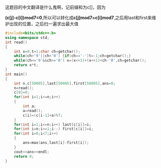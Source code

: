 这题目的中文翻译是什么鬼啊，记前缀和为c[]，因为

**(c[j]-c[i])mod7=0**,所以可以转化成**c[j]mod7=c[i]mod7**,之后用last和first来维护出现的位置，之后扫一遍求出最大值
```cpp
#include<bits/stdc++.h>
using namespace std;
int read()
{
	int x=0,t=1;char ch=getchar();
	while(ch>'9'||ch<'0') {if(ch=='-')t=-1;ch=getchar();}
	while(ch<='9'&&ch>='0') x=(x<<3)+(x<<1)+ch-'0',ch=getchar();
	return x*t;
}
int main()
{
	int n,c[50005],last[50005],first[50005],ans=0;
	n=read();
	c[0]=0;
	for(int i=1;i<=n;i++)
	{
		int a;
		a=read();
		c[i]=(c[i-1]+a)%7;
	}
	for(int i=1;i<=n;i++) last[c[i]]=i;
	for(int i=n;i>=1;i--) first[c[i]]=i;
	for(int i=0;i<7;i++)
	{
		ans=max(ans,last[i]-first[i]);
	}
	cout<<ans<<endl;
	return 0;
}
```